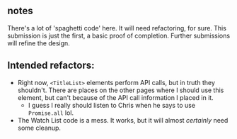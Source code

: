 ## notes
There's a lot of 'spaghetti code' here.  It will need refactoring, for sure.  This submission is just the first, a basic proof of completion.  Further submissions will refine the design.  

## Intended refactors: 
* Right now, `<TitleList>` elements perform API calls, but in truth they shouldn't.  There are places on the other pages where I should use this element, but can't because of the API call information I placed in it. 
  * I guess I really should listen to Chris when he says to use `Promise.all` lol. 
* The Watch List code is a mess.  It works, but it will almost *certainly* need some cleanup.  